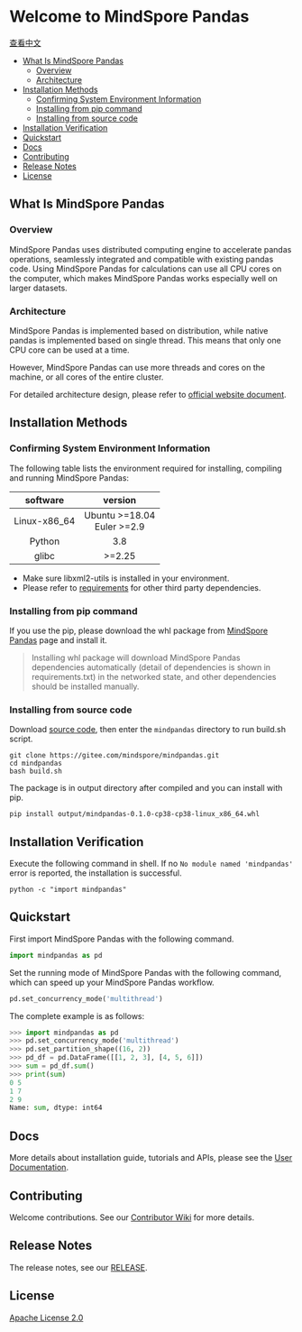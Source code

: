 # Welcome to MindSpore Pandas

[查看中文](./README_CN.md)

<!-- TOC -->

- [What Is MindSpore Pandas](#what-is-mindspore-pandas)
    - [Overview](#overview)
    - [Architecture](#architecture)
- [Installation Methods](#installation-methods)
    - [Confirming System Environment Information](#confirming-system-environment-information)
    - [Installing from pip command](#installing-from-pip-command)
    - [Installing from source code](#installing-from-source-code)
- [Installation Verification](#installation-verification)
- [Quickstart](#quickstart)
- [Docs](#docs)
- [Contributing](#contributing)
- [Release Notes](#release-notes)
- [License](#license)

<!-- /TOC -->

## What Is MindSpore Pandas

### Overview

MindSpore Pandas uses distributed computing engine to accelerate pandas operations, seamlessly integrated and compatible with existing pandas code. Using MindSpore Pandas for calculations can use all CPU cores on the computer, which makes MindSpore Pandas works especially well on larger datasets.

### Architecture

MindSpore Pandas is implemented based on distribution, while native pandas is implemented based on single thread. This means that only one CPU core can be used at a time.

However, MindSpore Pandas can use more threads and cores on the machine, or all cores of the entire cluster.

For detailed architecture design, please refer to [official website document](https://www.mindspore.cn/mindpandas/docs/en/master/index.html).

## Installation Methods

### Confirming System Environment Information

The following table lists the environment required for installing, compiling and running MindSpore Pandas:

| software |  version   |
| :------: | :-----: |
|  Linux-x86_64 |  Ubuntu \>=18.04<br/>Euler \>=2.9 |
|  Python  | 3.8 |
|  glibc  |  \>=2.25   |

- Make sure libxml2-utils is installed in your environment.
- Please refer to [requirements](https://gitee.com/mindspore/mindpandas/blob/master/requirements.txt) for other third party dependencies.

### Installing from pip command

If you use the pip, please download the whl package from [MindSpore Pandas](https://www.mindspore.cn/versions/en) page and install it.

> Installing whl package will download MindSpore Pandas dependencies automatically (detail of dependencies is shown in requirements.txt) in the networked state, and other dependencies should be installed manually.

### Installing from source code

Download [source code](https://gitee.com/mindspore/mindpandas), then enter the `mindpandas` directory to run build.sh script.

```shell
git clone https://gitee.com/mindspore/mindpandas.git
cd mindpandas
bash build.sh
```

The package is in output directory after compiled and you can install with pip.

```shell
pip install output/mindpandas-0.1.0-cp38-cp38-linux_x86_64.whl
```

## Installation Verification

Execute the following command in shell. If no `No module named 'mindpandas'` error is reported, the installation is successful.

```shell
python -c "import mindpandas"
```

## Quickstart

First import MindSpore Pandas with the following command.

```python
import mindpandas as pd
```

Set the running mode of MindSpore Pandas with the following command, which can speed up your MindSpore Pandas workflow.

```python
pd.set_concurrency_mode('multithread')
```

The complete example is as follows:

```python
>>> import mindpandas as pd
>>> pd.set_concurrency_mode('multithread')
>>> pd.set_partition_shape((16, 2))
>>> pd_df = pd.DataFrame([[1, 2, 3], [4, 5, 6]])
>>> sum = pd_df.sum()
>>> print(sum)
0 5
1 7
2 9
Name: sum, dtype: int64
```

## Docs

More details about installation guide, tutorials and APIs, please see the
[User Documentation](https://www.mindspore.cn/mindpandas/docs/en/master/mindpandas_install.html).

## Contributing

Welcome contributions. See our [Contributor Wiki](https://gitee.com/mindspore/mindspore/blob/master/CONTRIBUTING.md) for
more details.

## Release Notes

The release notes, see our [RELEASE](https://gitee.com/mindspore/mindpandas/blob/master/RELEASE.md).

## License

[Apache License 2.0](https://gitee.com/mindspore/mindpandas/blob/master/LICENSE)
